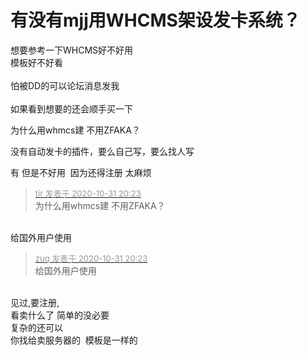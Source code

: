# 有没有mjj用WHCMS架设发卡系统？


想要参考一下WHCMS好不好用<br />
模板好不好看<br />
<br />
怕被DD的可以论坛消息发我<br />
<br />
如果看到想要的还会顺手买一下<img src="static/image/smiley/default/lol.gif" smilieid="12" border="0" alt="" /> 

为什么用whmcs建 不用ZFAKA？

没有自动发卡的插件，要么自己写，要么找人写

有 但是不好用&nbsp;&nbsp;因为还得注册 太麻烦

<div class="quote"><blockquote><font size="2"><a href="https://www.hostloc.com/forum.php?mod=redirect&amp;goto=findpost&amp;pid=9381923&amp;ptid=760708" target="_blank"><font color="#999999">tir 发表于 2020-10-31 20:23</font></a></font><br />
为什么用whmcs建 不用ZFAKA？</blockquote></div><br />
给国外用户使用

<div class="quote"><blockquote><font size="2"><a href="https://www.hostloc.com/forum.php?mod=redirect&amp;goto=findpost&amp;pid=9381928&amp;ptid=760708" target="_blank"><font color="#999999">zuq 发表于 2020-10-31 20:23</font></a></font><br />
给国外用户使用</blockquote></div><br />
见过,要注册,<br />
看卖什么了 简单的没必要<br />
复杂的还可以 <br />
你找给卖服务器的&nbsp;&nbsp;模板是一样的<img id="aimg_UQ88b" onclick="zoom(this, this.src, 0, 0, 0)" class="zoom" src="https://cdn.jsdelivr.net/gh/hishis/forum-master/public/images/patch.gif" onmouseover="img_onmouseoverfunc(this)" onload="thumbImg(this)" border="0" alt="" />
